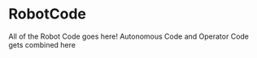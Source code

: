 RobotCode
=========

All of the Robot Code goes here! Autonomous Code and Operator Code gets combined here
